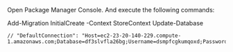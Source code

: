 ﻿Open Package Manager Console. And execute the following commands:

Add-Migration InitialCreate -Context StoreContext
Update-Database

    // "DefaultConnection": "Host=ec2-23-20-140-229.compute-1.amazonaws.com;Database=df3slvfla26bg;Username=dsmpfcgkumqoxd;Password=c8241a722fbdf823b083c6c646bb79abd7dbd077b53c95a23cabfb386649b6b5"
